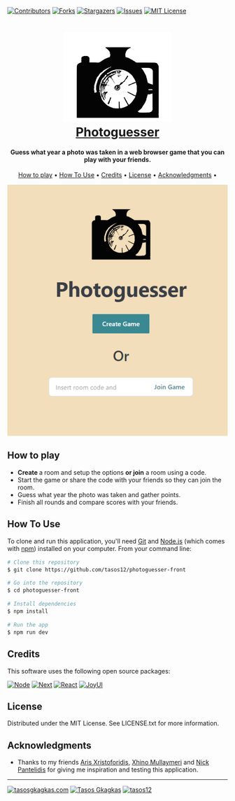 
[![Contributors][contributors-shield]][contributors-url]
[![Forks][forks-shield]][forks-url]
[![Stargazers][stars-shield]][stars-url]
[![Issues][issues-shield]][issues-url]
[![MIT License][license-shield]][license-url]

<h1 align=center>
<img src="https://github.com/tasos12/photoguesser-front/blob/b72a29baf9ce8ed2d08f76030bbc3add9edc7304/public/logo.svg" alt="Photoguesser" width="250">
</br>
<a href="https://www.photo-guesser.com/">Photoguesser</a>
</h1>

<h4 align="center">
  Guess what year a photo was taken in a web browser game that you can play with your friends.
</h4>

<p align="center">
  <a href="#how-to-play">How to play</a> •
  <a href="#how-to-use">How To Use</a> •
  <a href="#credits">Credits</a> •
  <a href="#license">License</a> •
  <a href="#acknowledgments">Acknowledgments</a> •
</p>

<p align="center">
  <img src="https://github.com/tasos12/photoguesser-front/blob/b72a29baf9ce8ed2d08f76030bbc3add9edc7304/raw/overview.png"
</p>

## How to play

* <b>Create </b> a room and setup the options <b>or join</b> a room using a code.
* Start the game or share the code with your friends so they can join the room.
* Guess what year the photo was taken and gather points.
* Finish all rounds and compare scores with your friends.

## How To Use

To clone and run this application, you'll need [Git](https://git-scm.com) and [Node.js](https://nodejs.org/en/download/) (which comes with [npm](http://npmjs.com)) installed on your computer. From your command line:

```bash
# Clone this repository
$ git clone https://github.com/tasos12/photoguesser-front
```
```bash
# Go into the repository
$ cd photoguesser-front
```
```bash
# Install dependencies
$ npm install
```
```bash
# Run the app
$ npm run dev
```


## Credits

This software uses the following open source packages:

[![Node][Node.js]][Node-url]
[![Next][Next.js]][Next-url]
[![React][React.js]][React-url]
[![JoyUI][JoyUI]][JoyUI-url]

## License

Distributed under the MIT License. See LICENSE.txt for more information.

## Acknowledgments
- Thanks to my friends [Aris Xristoforidis](https://github.com/ArisChristoforidis), [Xhino Mullaymeri](https://github.com/XhinoMullaymeri) and [Nick Pantelidis](https://github.com/Thunderarea) for giving me inspiration and testing this application.

---
[![tasosgkagkas.com][personalsite-shield]][personalsite-url]
[![Tasos Gkagkas][linkedin-shield]][linkedin-url]
[![tasos12][github-shield]][github-url]


[contributors-shield]: https://img.shields.io/github/contributors/tasos12/photoguesser-front.svg?style=for-the-badge
[contributors-url]: https://github.com/tasos12/photoguesser-front/graphs/contributors
[forks-shield]: https://img.shields.io/github/forks/tasos12/photoguesser-front.svg?style=for-the-badge
[forks-url]: https://github.com/tasos12/photoguesser-front/network/members
[stars-shield]: https://img.shields.io/github/stars/tasos12/photoguesser-front.svg?style=for-the-badge
[stars-url]: https://github.com/tasos12/photoguesser-front/stargazers
[issues-shield]: https://img.shields.io/github/issues/tasos12/photoguesser-front.svg?style=for-the-badge
[issues-url]: https://github.com/tasos12/photoguesser-front/issues
[license-shield]: https://img.shields.io/github/license/tasos12/photoguesser-front.svg?style=for-the-badge
[license-url]: https://github.com/tasos12/photoguesser-front/blob/master/LICENSE.md
[personalsite-shield]: https://img.shields.io/badge/-tasosgkagkas.com-darkcyan?style=for-the-badge
[personalsite-url]: https://tasosgkagkas.com

[React.js]: https://img.shields.io/badge/React-20232A?style=for-the-badge&logo=react&logoColor=61DAFB
[React-url]: https://reactjs.org/
[Next.js]: https://img.shields.io/badge/next.js-000000?style=for-the-badge&logo=nextdotjs&logoColor=white
[Next-url]: https://nextjs.org/
[Node.js]: https://img.shields.io/badge/node.js-339933?style=for-the-badge&logo=nodedotjs&logoColor=white
[Node-url]: https://nodejs.org/
[JoyUI]: https://img.shields.io/badge/JoyUI-007FFF?style=for-the-badge&logo=mui&logoColor=white
[JoyUI-url]: https://mui.com/joy-ui/getting-started/overview/

[linkedin-shield]: https://img.shields.io/badge/Tasos_Gkagkas-0A66C2?style=for-the-badge&logo=linkedin&logoColor=white
[linkedin-url]: https://www.linkedin.com/in/tasos-gkagkas-09854714b/
[github-shield]: https://img.shields.io/badge/tasos12-181717?style=for-the-badge&logo=github&logoColor=white
[github-url]: https://github.com/tasos12
